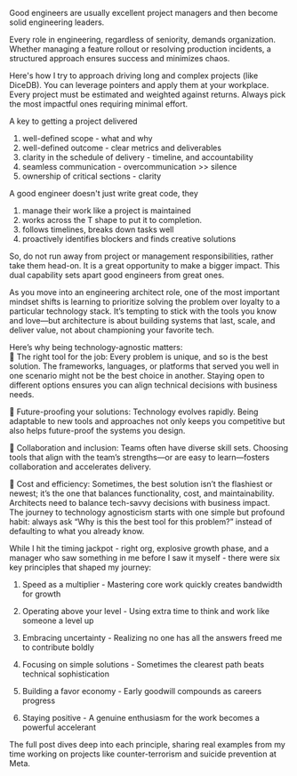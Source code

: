Good engineers are usually excellent project managers and then become solid engineering leaders.  
  
Every role in engineering, regardless of seniority, demands organization. Whether managing a feature rollout or resolving production incidents, a structured approach ensures success and minimizes chaos.  
  
Here's how I try to approach driving long and complex projects (like DiceDB). You can leverage pointers and apply them at your workplace. Every project must be estimated and weighted against returns. Always pick the most impactful ones requiring minimal effort.  
  
A key to getting a project delivered  
  
1. well-defined scope - what and why  
2. well-defined outcome - clear metrics and deliverables  
3. clarity in the schedule of delivery - timeline, and accountability  
4. seamless communication - overcommunication >> silence  
5. ownership of critical sections - clarity  
  
A good engineer doesn't just write great code, they  
  
1. manage their work like a project is maintained  
2. works across the T shape to put it to completion.  
3. follows timelines, breaks down tasks well  
4. proactively identifies blockers and finds creative solutions  
  
So, do not run away from project or management responsibilities, rather take them head-on. It is a great opportunity to make a bigger impact. This dual capability sets apart good engineers from great ones.


As you move into an engineering architect role, one of the most important mindset shifts is learning to prioritize solving the problem over loyalty to a particular technology stack. It’s tempting to stick with the tools you know and love—but architecture is about building systems that last, scale, and deliver value, not about championing your favorite tech.  
  
Here’s why being technology-agnostic matters:  
🔹 The right tool for the job: Every problem is unique, and so is the best solution. The frameworks, languages, or platforms that served you well in one scenario might not be the best choice in another. Staying open to different options ensures you can align technical decisions with business needs.  
  
🔹 Future-proofing your solutions: Technology evolves rapidly. Being adaptable to new tools and approaches not only keeps you competitive but also helps future-proof the systems you design.  
  
🔹 Collaboration and inclusion: Teams often have diverse skill sets. Choosing tools that align with the team’s strengths—or are easy to learn—fosters collaboration and accelerates delivery.  
  
🔹 Cost and efficiency: Sometimes, the best solution isn’t the flashiest or newest; it’s the one that balances functionality, cost, and maintainability. Architects need to balance tech-savvy decisions with business impact.  
The journey to technology agnosticism starts with one simple but profound habit: always ask “Why is this the best tool for this problem?” instead of defaulting to what you already know.

  
While I hit the timing jackpot - right org, explosive growth phase, and a manager who saw something in me before I saw it myself - there were six key principles that shaped my journey:  
  
1. Speed as a multiplier - Mastering core work quickly creates bandwidth for growth  
  
2. Operating above your level - Using extra time to think and work like someone a level up  
  
3. Embracing uncertainty - Realizing no one has all the answers freed me to contribute boldly  
  
4. Focusing on simple solutions - Sometimes the clearest path beats technical sophistication  
  
5. Building a favor economy - Early goodwill compounds as careers progress  
  
6. Staying positive - A genuine enthusiasm for the work becomes a powerful accelerant  
  
The full post dives deep into each principle, sharing real examples from my time working on projects like counter-terrorism and suicide prevention at Meta.
<!--stackedit_data:
eyJoaXN0b3J5IjpbLTUxNzkwMzIyNF19
-->